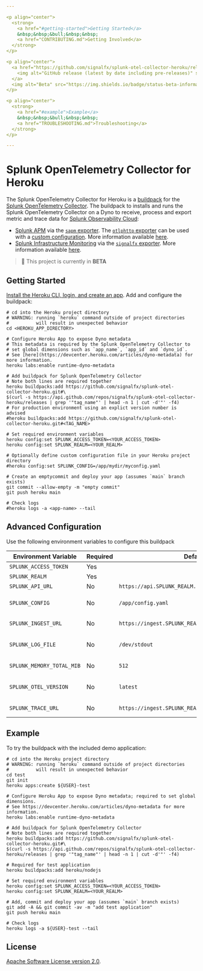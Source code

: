 ```yaml
---

<p align="center">
  <strong>
    <a href="#getting-started">Getting Started</a>
    &nbsp;&nbsp;&bull;&nbsp;&nbsp;
    <a href="CONTRIBUTING.md">Getting Involved</a>
  </strong>
</p>

<p align="center">
  <a href="https://github.com/signalfx/splunk-otel-collector-heroku/releases">
    <img alt="GitHub release (latest by date including pre-releases)" src="https://img.shields.io/github/v/release/signalfx/splunk-otel-collector-heroku?include_prereleases&style=for-the-badge">
  </a>
  <img alt="Beta" src="https://img.shields.io/badge/status-beta-informational?style=for-the-badge">
</p>

<p align="center">
  <strong>
    <a href="#example">Example</a>
    &nbsp;&nbsp;&bull;&nbsp;&nbsp;
    <a href="TROUBLESHOOTING.md">Troubleshooting</a>
  </strong>
</p>

---
```


# Splunk OpenTelemetry Collector for Heroku

The Splunk OpenTelemetry Collector for Heroku is a [buildpack](https://devcenter.heroku.com/articles/buildpacks) for the
[Splunk OpenTelemetry
Collector](https://github.com/signalfx/splunk-otel-collector). The buildpack to
installs and runs the Splunk OpenTelemetry Collector on a Dyno to receive,
process and export metric and trace data for [Splunk Observability
Cloud](https://www.observability.splunk.com/):

- [Splunk APM](https://www.splunk.com/en_us/software/splunk-apm.html) via the
  [`sapm`
  exporter](https://github.com/open-telemetry/opentelemetry-collector-contrib/tree/main/exporter/sapmexporter).
  The [`otlphttp`
  exporter](https://github.com/open-telemetry/opentelemetry-collector/tree/main/exporter/otlphttpexporter)
  can be used with a [custom
  configuration](https://github.com/signalfx/splunk-otel-collector/blob/main/cmd/otelcol/config/collector/otlp_config_linux.yaml).
  More information available
  [here](https://docs.signalfx.com/en/latest/apm/apm-getting-started/apm-opentelemetry-collector.html).
- [Splunk Infrastructure
  Monitoring](https://www.splunk.com/en_us/software/infrastructure-monitoring.html)
  via the [`signalfx`
  exporter](https://github.com/open-telemetry/opentelemetry-collector-contrib/tree/main/exporter/signalfxexporter).
  More information available
  [here](https://docs.signalfx.com/en/latest/otel/imm-otel-collector.html).

> :construction: This project is currently in **BETA**

## Getting Started

[Install the Heroku CLI, login, and create an
app](https://devcenter.heroku.com/articles/heroku-cli). Add and configure the
buildpack:

```
# cd into the Heroku project directory
# WARNING: running `heroku` command outside of project directories
#          will result in unexpected behavior
cd <HEROKU_APP_DIRECTORY>

# Configure Heroku App to expose Dyno metadata
# This metadata is required by the Splunk OpenTelemetry Collector to
# set global dimensions such as `app_name`, `app_id` and `dyno_id`.
# See [here](https://devcenter.heroku.com/articles/dyno-metadata) for more information.
heroku labs:enable runtime-dyno-metadata

# Add buildpack for Splunk OpenTelemetry Collector
# Note both lines are required together
heroku buildpacks:add https://github.com/signalfx/splunk-otel-collector-heroku.git#\
$(curl -s https://api.github.com/repos/signalfx/splunk-otel-collector-heroku/releases | grep '"tag_name"' | head -n 1 | cut -d'"' -f4)
# For production environment using an explict version number is advised
#heroku buildpacks:add https://github.com/signalfx/splunk-otel-collector-heroku.git#<TAG_NAME>

# Set required environment variables
heroku config:set SPLUNK_ACCESS_TOKEN=<YOUR_ACCESS_TOKEN>
heroku config:set SPLUNK_REALM=<YOUR_REALM>

# Optionally define custom configuration file in your Heroku project directory
#heroku config:set SPLUNK_CONFIG=/app/mydir/myconfig.yaml

# Create an emptycommit and deploy your app (assumes `main` branch exists)
git commit --allow-empty -m "empty commit"
git push heroku main

# Check logs
#heroku logs -a <app-name> --tail
```

## Advanced Configuration

Use the following environment variables to configure this buildpack

| Environment Variable      | Required | Default                                             | Description                                                                                                                |
|---------------------------|----------|-----------------------------------------------------|----------------------------------------------------------------------------------------------------------------------------|
| `SPLUNK_ACCESS_TOKEN`     | Yes      |                                                     | [Splunk access token](https://docs.splunk.com/Observability/admin/authentication-tokens/org-tokens.html#admin-org-tokens). |
| `SPLUNK_REALM`            | Yes      |                                                     | [Splunk realm](https://dev.splunk.com/observability/docs/realms_in_endpoints/).                                            |
| `SPLUNK_API_URL`          | No       | `https://api.SPLUNK_REALM.signalfx.com`             | The Splunk API base URL.                                                                                                   |
| `SPLUNK_CONFIG`           | No       | `/app/config.yaml`                                  | The configuration to use. `/app/.splunk/config.yaml` used if default not found.                                            |
| `SPLUNK_INGEST_URL`       | No       | `https://ingest.SPLUNK_REALM.signalfx.com`          | The Splunk Infrastructure Monitoring base URL.                                                                             |
| `SPLUNK_LOG_FILE`         | No       | `/dev/stdout`                                       | Specify location of agent logs. If not specified, logs will go to stdout.                                                  |
| `SPLUNK_MEMORY_TOTAL_MIB` | No       | `512`                                               | Total available memory to agent.                                                                                           |
| `SPLUNK_OTEL_VERSION`     | No       | `latest`                                            | Version of Splunk OTel Collector to use. Defaults to latest.                                                               |
| `SPLUNK_TRACE_URL`        | No       | `https://ingest.SPLUNK_REALM.signalfx.com/v2/trace` | The Splunk APM base URL.                                                                                                   |

## Example

To try the buildpack with the included demo application:

```
# cd into the Heroku project directory
# WARNING: running `heroku` command outside of project directories
#          will result in unexpected behavior
cd test
git init
heroku apps:create ${USER}-test

# Configure Heroku App to expose Dyno metadata; required to set global dimensions.
# See https://devcenter.heroku.com/articles/dyno-metadata for more information.
heroku labs:enable runtime-dyno-metadata

# Add buildpack for Splunk OpenTelemetry Collector
# Note both lines are required together
heroku buildpacks:add https://github.com/signalfx/splunk-otel-collector-heroku.git#\
$(curl -s https://api.github.com/repos/signalfx/splunk-otel-collector-heroku/releases | grep '"tag_name"' | head -n 1 | cut -d'"' -f4)

# Required for test application
heroku buildpacks:add heroku/nodejs

# Set required environment variables
heroku config:set SPLUNK_ACCESS_TOKEN=<YOUR_ACCESS_TOKEN>
heroku config:set SPLUNK_REALM=<YOUR_REALM>

# Add, commit and deploy your app (assumes `main` branch exists)
git add -A && git commit -av -m "add test application"
git push heroku main

# Check logs
heroku logs -a ${USER}-test --tail
```

## License

[Apache Software License version 2.0](./LICENSE).
